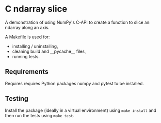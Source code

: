 # C ndarray slice

A demonstration of using NumPy's C-API to create a function to slice an ndarray along an axis.

A Makefile is used for:

* installing / uninstalling,
* cleaning build and \_\_pycache\_\_ files,
* running tests.

## Requirements

Requires requires Python packages numpy and pytest to be installed.

## Testing

Install the package (ideally in a virtual environment) using `make install` and then run
the tests using `make test`.
